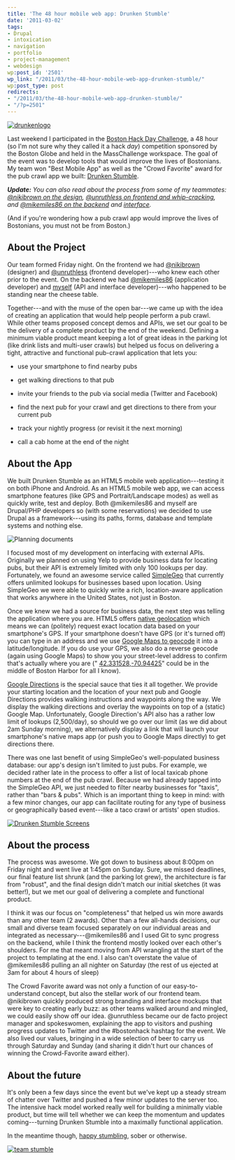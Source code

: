 ```yaml
---
title: 'The 48 hour mobile web app: Drunken Stumble'
date: '2011-03-02'
tags:
- Drupal
- intoxication
- navigation
- portfolio
- project-management
- webdesign
wp:post_id: '2501'
wp_link: "/2011/03/the-48-hour-mobile-web-app-drunken-stumble/"
wp:post_type: post
redirects:
- "/2011/03/the-48-hour-mobile-web-app-drunken-stumble/"
- "/?p=2501"
---
```


[ ![](2011-03-02-The-48-hour-mobile-web-app-Drunken-Stumble/drunkenlogo-500x190.png "drunkenlogo") ](http://drunkenstumble.com)



Last weekend I participated in the [Boston Hack Day Challenge](http://beta.boston.com/hackday), a 48 hour (so I'm not sure why they called it a hack _day_) competition sponsored by the Boston Globe and held in the MassChallenge workspace. The goal of the event was to develop tools that would improve the lives of Bostonians. My team won "Best Mobile App" as well as the "Crowd Favorite" award for the pub crawl app we built: [Drunken Stumble](http://drunkenstumble.com).

_**Update:** You can also read about the process from some of my teammates: [@nikibrown on the design](http://www.nikibrown.com/designoblog/2011/02/28/designing-and-building-a-web-app-in-a-weekend-drunken-stumble/), [@unruthless on frontend and whip-cracking](http://www.unruthless.com/blog/post/drunken-stumble), and [@mikemiles86 on the backend](http://miles-per-hour.com/2011/03/01/drunken-stumble-a-drupal-7-web-app-built-in-a-weekend/) and [interface](http://miles-per-hour.com/2011/03/02/drunken-stumble-a-breakdown/)._

(And if you're wondering how a pub crawl app would improve the lives of Bostonians, you must not be from Boston.)

## About the Project

Our team formed Friday night. On the frontend we had [@nikibrown](http://twitter.com/nikibrown) (designer) and [@unruthless](http://twitter.com/unruthless) (frontend developer)---who knew each other prior to the event. On the backend we had [@mikemiles86](http://twitter.com/mikemiles86) (application developer) and [myself](http://twitter.com/bensheldon) (API and interface developer)---who happened to be standing near the cheese table.

Together---and with the muse of the open bar---we came up with the idea of creating an application that would help people perform a pub crawl. While other teams proposed concept demos and APIs, we set our goal to be the delivery of a complete product by the end of the weekend. Defining a minimum viable product meant keeping a lot of great ideas in the parking lot (like drink lists and multi-user crawls) but helped us focus on delivering a tight, attractive and functional pub-crawl application that lets you:

- use your smartphone to find nearby pubs

- get walking directions to that pub

- invite your friends to the pub via social media (Twitter and Facebook)

- find the next pub for your crawl and get directions to there from your current pub

- track your nightly progress (or revisit it the next morning)

- call a cab home at the end of the night

## About the App

We built Drunken Stumble as an HTML5 mobile web application---testing it on both iPhone and Android. As an HTML5 mobile web app, we can access smartphone features (like GPS and Portrait/Landscape modes) as well as quickly write, test and deploy. Both @mikemiles86 and myself are Drupal/PHP developers so (with some reservations) we decided to use Drupal as a framework---using its paths, forms, database and template systems and nothing else.

![Planning documents](2011-03-02-The-48-hour-mobile-web-app-Drunken-Stumble/drunken-planning.jpeg "drunken planning")

I focused most of my development on interfacing with external APIs. Originally we planned on using Yelp to provide business data for locating pubs, but their API is extremely limited with only 100 lookups per day. Fortunately, we found an awesome service called [SimpleGeo](http://simplegeo.com) that currently offers unlimited lookups for businesses based upon location. Using SimpleGeo we were able to quickly write a rich, location-aware application that works anywhere in the United States, not just in Boston.

Once we knew we had a source for business data, the next step was telling the application where you are. HTML5 offers [native geolocation](http://dev.w3.org/geo/api/spec-source.html) which means we can (politely) request exact location data based on your smartphone's GPS. If your smartphone doesn't have GPS (or it's turned off) you can type in an address and we use [Google Maps to geocode](http://code.google.com/apis/maps/documentation/geocoding/) it into a latitude/longitude. If you do use your GPS, we also do a reverse geocode (again using Google Maps) to show you your street-level address to confirm that's actually where you are (" [42.331528,-70.94425](http://maps.google.com/maps?ll=42.331528,-70.94425)" could be in the middle of Boston Harbor for all I know).

[Google Directions](http://code.google.com/apis/maps/documentation/directions/) is the special sauce that ties it all together. We provide your starting location and the location of your next pub and Google Directions provides walking instructions and waypoints along the way. We display the walking directions and overlay the waypoints on top of a (static) Google Map. Unfortunately, Google Direction's API also has a rather low limit of lookups (2,500/day), so should we go over our limit (as we did about 2am Sunday morning), we alternatively display a link that will launch your smartphone's native maps app (or push you to Google Maps directly) to get directions there.

There was one last benefit of using SimpleGeo's well-populated business database: our app's design isn't limited to just pubs. For example, we decided rather late in the process to offer a list of local taxicab phone numbers at the end of the pub crawl. Because we had already tapped into the SimpleGeo API, we just needed to filter nearby businesses for "taxis", rather than "bars & pubs". Which is an important thing to keep in mind: with a few minor changes, our app can facilitate routing for any type of business or geographically based event---like a taco crawl or artists' open studios.

[ ![](2011-03-02-The-48-hour-mobile-web-app-Drunken-Stumble/Drunken-Stumble-Screens-500x315.png "Drunken Stumble Screens") ](2011-03-02-The-48-hour-mobile-web-app-Drunken-Stumble/Drunken-Stumble-Screens.png)

## About the process

The process was awesome. We got down to business about 8:00pm on Friday night and went live at 1:45pm on Sunday. Sure, we missed deadlines, our final feature list shrunk (and the parking lot grew), the architecture is far from "robust", and the final design didn't match our initial sketches (it was better!), but we met our goal of delivering a complete and functional product.

I think it was our focus on "completeness" that helped us win more awards than any other team (2 awards). Other than a few all-hands decisions, our small and diverse team focused separately on our individual areas and integrated as necessary---@mikemiles86 and I used Git to sync progress on the backend, while I think the frontend mostly looked over each other's shoulders. For me that meant moving from API wrangling at the start of the project to templating at the end. I also can't overstate the value of @mikemiles86 pulling an all nighter on Saturday (the rest of us ejected at 3am for about 4 hours of sleep)

The Crowd Favorite award was not only a function of our easy-to-understand concept, but also the stellar work of our frontend team. @nikibrown quickly produced strong branding and interface mockups that were key to creating early buzz: as other teams walked around and mingled, we could easily show off our idea. @unruthless became our de facto project manager and spokeswomen, explaining the app to visitors and pushing progress updates to Twitter and the #bostonhack hashtag for the event. We also lived our values, bringing in a wide selection of beer to carry us through Saturday and Sunday (and sharing it didn't hurt our chances of winning the Crowd-Favorite award either).

## About the future

It's only been a few days since the event but we've kept up a steady stream of chatter over Twitter and pushed a few minor updates to the server too. The intensive hack model worked really well for building a minimally viable product, but time will tell whether we can keep the momentum and updates coming---turning Drunken Stumble into a maximally functional application.

In the meantime though, [happy stumbling](http://drunkenstumble.com), sober or otherwise.

[ ![](2011-03-02-The-48-hour-mobile-web-app-Drunken-Stumble/team-stumble-500x331.png "team stumble") ](2011-03-02-The-48-hour-mobile-web-app-Drunken-Stumble/team-stumble.png)
